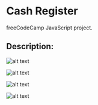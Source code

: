 # Cash Register
 freeCodeCamp JavaScript project. 

<h2>Description:</h2>

![alt text](https://github.com/bjoernarborge/cash_register/blob/main/preview1.png?raw=true)

![alt text](https://github.com/bjoernarborge/cash_register/blob/main/preview2.png?raw=true)

![alt text](https://github.com/bjoernarborge/cash_register/blob/main/preview3.png?raw=true)

![alt text](https://github.com/bjoernarborge/cash_register/blob/main/preview4.png?raw=true)
